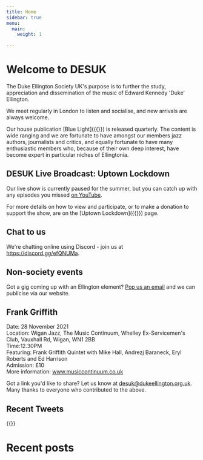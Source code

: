 ```yaml
---
title: Home
sidebar: true
menu:
  main:
    weight: 1

---
```

# Welcome to DESUK

The Duke Ellington Society UK's purpose is to further the study, appreciation and dissemination of the music of Edward Kennedy 'Duke' Ellington.

We meet regularly in London to listen and socialise, and new arrivals are always welcome.

Our house publication [Blue Light]({{<relref blue_light>}}) is released quarterly. The content is wide ranging and we are fortunate to have amongst our members jazz authors, journalists and critics, and equally fortunate to have many enthusiastic members who, because of their own deep interest, have become expert in particular niches of Ellingtonia.

## DESUK Live Broadcast: Uptown Lockdown

Our live show is currently paused for the summer, but you can catch up with any episodes you missed [on YouTube](https://www.youtube.com/channel/UCq3QqJgdSJwk4nlmnnaH42Q/).

For more details on how to view and participate, or to make a donation to support the show, are on the [Uptown Lockdown]({{<relref uptown_lockdown>}}) page.

## Chat to us

We're chatting online using Discord - join us at https://discord.gg/efQNUMa.

## Non-society events

Got a gig coming up with an Ellington element? <a href="mailto:desuk@dukeellington.org.uk">Pop us an email</a> and we can publicise via our website.

## Frank Griffith

Date: 28 November 2021<br/>
Location: Wigan Jazz, The Music Continuum, Whelley Ex-Servicemen's Club, Vauxhall Rd, Wigan, WN1 2BB<br/>
Time:12.30PM<br/>
Featuring: Frank Griffith Quintet with  Mike Hall, Andrezj Baraneck, Eryl Roberts and Ed Harrison<br/>
Admission: £10<br/>
More information: www.musiccontinuum.co.uk

Got a link you'd like to share? Let us know at <a href="mailto:desuk@dukeellington.org.uk" target="_blank">desuk@dukeellington.org.uk</a>. Many thanks to everyone who contributed to the above.<br />
## Recent Tweets

{{<tweets tweet-limit="2">}}

# Recent posts
